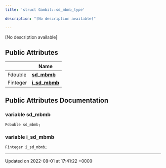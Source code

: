 ```yaml
---
title: 'struct Gambit::sd_mbmb_type'

description: "[No description available]"

---
```









[No description available]

## Public Attributes

|                | Name           |
| -------------- | -------------- |
| Fdouble | **[sd_mbmb](/documentation/code/darkbit_development/classes/structgambit_1_1sd__mbmb__type/#variable-sd-mbmb)**  |
| Finteger | **[i_sd_mbmb](/documentation/code/darkbit_development/classes/structgambit_1_1sd__mbmb__type/#variable-i-sd-mbmb)**  |

## Public Attributes Documentation

### variable sd_mbmb

```
Fdouble sd_mbmb;
```


### variable i_sd_mbmb

```
Finteger i_sd_mbmb;
```


-------------------------------

Updated on 2022-08-01 at 17:41:22 +0000